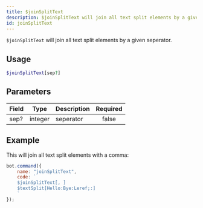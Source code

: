 ```yaml
---
title: $joinSplitText
description: $joinSplitText will join all text split elements by a given seperator.
id: joinSplitText
---
```


`$joinSplitText` will join all text split elements by a given seperator.

## Usage

```php
$joinSplitText[sep?]
```

## Parameters

| Field | Type    | Description | Required |
|-------|---------|-------------|:--------:|
| sep?  | integer | seperator   |  false   |

## Example

This will join all text split elements with a comma:

```javascript
bot.command({
    name: "joinSplitText",
    code: `
    $joinSplitText[, ]
    $textSplit[Hello:Bye:Leref;:]
    `
});
```